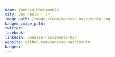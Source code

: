 ```yaml
---
name: Vanessa Nascimento
city: São Paulo - SP
image_path: /images/team/vanessa_nascimento.png
badged_image_path:
twitter:
facebook:
linkedin: vanessa-nascimento-03/
website: github.com/vanessa-nascimento
badges:
---
```

